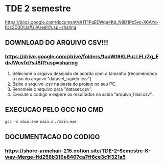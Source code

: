# TDE 2 semestre
https://docs.google.com/document/d/1T1PqEEWqa4Kd_N8D1Px5yo-X6AYg-IUz3D3DtJafUJA/edit?usp=sharing

## DOWNLOAD DO ARQUIVO CSV!!!
### https://drive.google.com/drive/folders/1uoWt9KLPuLLFLrZg_FdrJWcvfd7sJ8fI?usp=sharing
1. Selecione o arquivo desejado de acordo com o tamanho (recomendado o uso do arquivo "dataset_rapido.csv").
2. Baixe o arquivo .csv na pasta do projeto no seu PC.
3. Renomeie o arquivo para "dataset.csv".
4. Execute o codigo e espere os resultados na saida "arquivo_final.csv".

## EXECUCAO PELO GCC NO CMD

```gcc -o main.exe main.c```
```./main.exe```

## DOCUMENTACAO DO CODIGO
### https://shore-armchair-215.notion.site/TDE-2-Semestre-K-way-Merge-ffd258b316e8407ca7ff6ce3c1f321a5
